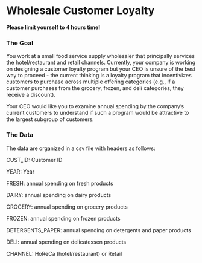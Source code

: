 # Wholesale Customer Loyalty 

**Please limit yourself to 4 hours time!**

### The Goal

You work at a small food service supply wholesaler that principally services the hotel/restaurant and retail channels. Currently, your company is working on designing a customer loyalty program but your CEO is unsure of the best way to proceed - the current thinking is a loyalty program that incentivizes customers to purchase across multiple offering categories (e.g., if a customer purchases from the grocery, frozen, and deli categories, they receive a discount).

Your CEO would like you to examine annual spending by the company’s current customers to understand if such a program would be attractive to the largest subgroup of customers. 

### The Data

The data are organized in a csv file with headers as follows:

CUST_ID: Customer ID

YEAR: Year

FRESH: annual spending on fresh products

DAIRY: annual spending on dairy products

GROCERY: annual spending on grocery products

FROZEN: annual spending on frozen products

DETERGENTS_PAPER: annual spending on detergents and paper products

DELI: annual spending on delicatessen products

CHANNEL: HoReCa (hotel/restaurant) or Retail
